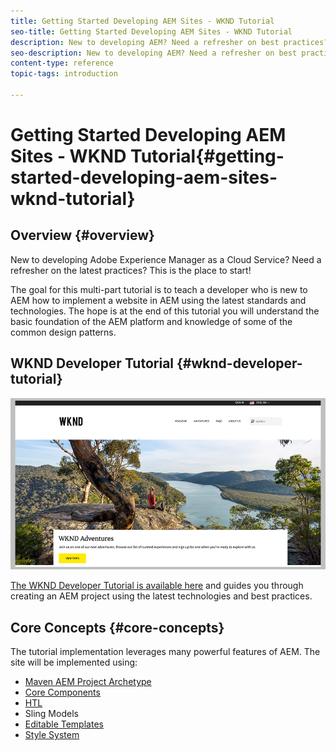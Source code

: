 ```yaml
---
title: Getting Started Developing AEM Sites - WKND Tutorial
seo-title: Getting Started Developing AEM Sites - WKND Tutorial
description: New to developing AEM? Need a refresher on best practices? This is the place to start! The goal for this multi-part tutorial is to teach a developer who is new to AEM how to implement a website in AEM using the latest standards and technologies.
seo-description: New to developing AEM? Need a refresher on best practices? This is the place to start! The goal for this multi-part tutorial is to teach a developer who is new to AEM how to implement a website in AEM using the latest standards and technologies.
content-type: reference
topic-tags: introduction

---
```


# Getting Started Developing AEM Sites - WKND Tutorial{#getting-started-developing-aem-sites-wknd-tutorial}

## Overview {#overview}

New to developing Adobe Experience Manager as a Cloud Service? Need a refresher on the latest practices? This is the place to start!

The goal for this multi-part tutorial is to teach a developer who is new to AEM how to implement a website in AEM using the latest standards and technologies. The hope is at the end of this tutorial you will understand the basic foundation of the AEM platform and knowledge of some of the common design patterns.

## WKND Developer Tutorial {#wknd-developer-tutorial}

![WKND](assets/wknd-tutorial-homepage.png)

[The WKND Developer Tutorial is available here](https://docs.adobe.com/content/help/en/experience-manager-learn/getting-started-wknd-tutorial-develop/overview.html) and guides you through creating an AEM project using the latest technologies and best practices.

## Core Concepts {#core-concepts}

The tutorial implementation leverages many powerful features of AEM. The site will be implemented using:

* [Maven AEM Project Archetype](https://docs.adobe.com/content/help/en/experience-manager-core-components/using/developing/archetype/overview.html)
* [Core Components](https://docs.adobe.com/content/help/en/experience-manager-core-components/using/introduction.html)
* [HTL](https://docs.adobe.com/content/help/en/experience-manager-htl/using/getting-started/getting-started.html)
* Sling Models
* [Editable Templates](https://docs.adobe.com/content/help/en/experience-manager-learn/sites/page-authoring/template-editor-feature-video-use.html)
* [Style System](https://docs.adobe.com/content/help/en/experience-manager-learn/sites/page-authoring/style-system-feature-video-use.html)